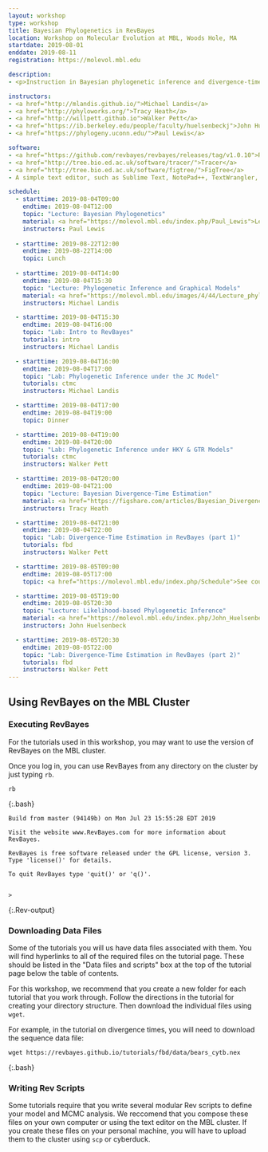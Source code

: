 ```yaml
---
layout: workshop
type: workshop
title: Bayesian Phylogenetics in RevBayes
location: Workshop on Molecular Evolution at MBL, Woods Hole, MA
startdate: 2019-08-01
enddate: 2019-08-11
registration: https://molevol.mbl.edu

description: 
- <p>Instruction in Bayesian phylogenetic inference and divergence-time estimation will be taught at <a href="https://molevol.mbl.edu/index.php/Main_Page">the Workshop on Molecular Evolution</a> at the <a href="http://www.mbl.edu/">Marine Biological Laboratory</a> (MBL). This course was founded in 1988 and is the longest-running workshop serving the field of evolutionary biology. Students work closely with internationally-recognized scientists, receiving (i) high-level instruction in the principles of molecular evolution and evolutionary genomics, (ii) advanced training in statistical methods best suited to modern datasets, and (iii) hands-on experience with the latest software tools (often from the authors of the programs they are using). The material is delivered via lectures, discussions, and bioinformatic exercises motivated by contemporary topics in molecular evolution. A hallmark of this workshop is the direct interaction between students and field-leading scientists. The workshop serves graduate students, postdocs, and established faculty from around the world seeking to apply the principles of molecular evolution to questions of anthropology, conservation genetics, development, behavior, physiology, and ecology. The workshop also welcomes participants from federal agencies and science journalists. A priority of this workshop is to foster an environment where students can learn from each other as well from the course faculty.</p><p>For the full workshop content, list of faculty, and schedule, please see the <a href="https://molevol.mbl.edu/index.php/Schedule">main course website</a>.</p><p>Instructions for working with the RevBayes tutorials on MBL computing resources are provided in the section on <a href="woodshole2019#using-revbayes-on-the-mbl-cluster">Using RevBayes on the MBL Cluster</a> below.</p>

instructors:
- <a href="http://mlandis.github.io/">Michael Landis</a>
- <a href="http://phyloworks.org/">Tracy Heath</a>
- <a href="http://willpett.github.io">Walker Pett</a>
- <a href="https://ib.berkeley.edu/people/faculty/huelsenbeckj">John Huelsenbeck</a>
- <a href="https://phylogeny.uconn.edu/">Paul Lewis</a>

software:
- <a href="https://github.com/revbayes/revbayes/releases/tag/v1.0.10">RevBayes v1.0.10</a> or <a href="https://github.com/revbayes/revbayes/releases/tag/v1.0.12">v1.0.12 (Mac only)</a> 
- <a href="http://tree.bio.ed.ac.uk/software/tracer/">Tracer</a>
- <a href="http://tree.bio.ed.ac.uk/software/figtree/">FigTree</a>
- A simple text editor, such as Sublime Text, NotePad++, TextWrangler, BBEdit, vim, or emacs 

schedule:
  - starttime: 2019-08-04T09:00
    endtime: 2019-08-04T12:00
    topic: "Lecture: Bayesian Phylogenetics"
    material: <a href="https://molevol.mbl.edu/index.php/Paul_Lewis">Lecture slides and other materials</a>
    instructors: Paul Lewis
  
  - starttime: 2019-08-22T12:00
    endtime: 2019-08-22T14:00
    topic: Lunch
  
  - starttime: 2019-08-04T14:00
    endtime: 2019-08-04T15:30
    topic: "Lecture: Phylogenetic Inference and Graphical Models"
    material: <a href="https://molevol.mbl.edu/images/4/44/Lecture_phylo_pgm_mlandis_WH2019.pdf">Lecture slides</a>
    instructors: Michael Landis

  - starttime: 2019-08-04T15:30
    endtime: 2019-08-04T16:00
    topic: "Lab: Intro to RevBayes"
    tutorials: intro
    instructors: Michael Landis

  - starttime: 2019-08-04T16:00
    endtime: 2019-08-04T17:00
    topic: "Lab: Phylogenetic Inference under the JC Model"
    tutorials: ctmc
    instructors: Michael Landis

  - starttime: 2019-08-04T17:00
    endtime: 2019-08-04T19:00
    topic: Dinner

  - starttime: 2019-08-04T19:00
    endtime: 2019-08-04T20:00
    topic: "Lab: Phylogenetic Inference under HKY & GTR Models"
    tutorials: ctmc
    instructors: Walker Pett

  - starttime: 2019-08-04T20:00
    endtime: 2019-08-04T21:00
    topic: "Lecture: Bayesian Divergence-Time Estimation"
    material: <a href="https://figshare.com/articles/Bayesian_Divergence-Time_Estimation_Lecture/6849005">Lecture slides</a>
    instructors: Tracy Heath

  - starttime: 2019-08-04T21:00
    endtime: 2019-08-04T22:00
    topic: "Lab: Divergence-Time Estimation in RevBayes (part 1)"
    tutorials: fbd
    instructors: Walker Pett

  - starttime: 2019-08-05T09:00
    endtime: 2019-08-05T17:00
    topic: <a href="https://molevol.mbl.edu/index.php/Schedule">See course schedule</a>

  - starttime: 2019-08-05T19:00
    endtime: 2019-08-05T20:30
    topic: "Lecture: Likelihood-based Phylogenetic Inference"
    material: <a href="https://molevol.mbl.edu/index.php/John_Huelsenbeck">Lecture slides and other materials</a> 
    instructors: John Huelsenbeck

  - starttime: 2019-08-05T20:30
    endtime: 2019-08-05T22:00
    topic: "Lab: Divergence-Time Estimation in RevBayes (part 2)"
    tutorials: fbd
    instructors: Walker Pett
---
```


## Using RevBayes on the MBL Cluster 

### Executing RevBayes

For the tutorials used in this workshop, you may want to use the version of RevBayes on the MBL cluster. 

Once you log in, you can use RevBayes from any directory on the cluster by just typing `rb`.

```
rb
```
{:.bash}


```
Build from master (94149b) on Mon Jul 23 15:55:28 EDT 2019

Visit the website www.RevBayes.com for more information about RevBayes.

RevBayes is free software released under the GPL license, version 3. Type 'license()' for details.

To quit RevBayes type 'quit()' or 'q()'.


>
```
{:.Rev-output}

### Downloading Data Files

Some of the tutorials you will us have data files associated with them. You will find hyperlinks to all of the required files on the tutorial page. These should be listed in the "Data files and scripts" box at the top of the tutorial page below the table of contents.

For this workshop, we recommend that you create a new folder for each tutorial that you work through. 
Follow the directions in the tutorial for creating your directory structure. 
Then download the individual files using `wget`.

For example, in the tutorial on divergence times, you will need to download the sequence data file:

```
wget https://revbayes.github.io/tutorials/fbd/data/bears_cytb.nex
```
{:.bash}

### Writing Rev Scripts

Some tutorials require that you write several modular Rev scripts to define your model and MCMC analysis. 
We reccomend that you compose these files on your own computer or using the text editor on the MBL cluster.
If you create these files on your personal machine, you will have to upload them to the cluster using `scp` or cyberduck.





